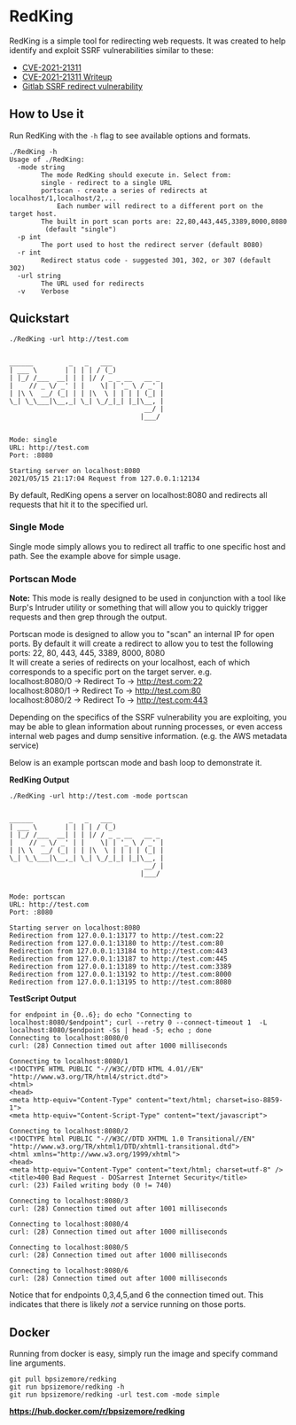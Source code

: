 # RedKing
RedKing is a simple tool for redirecting web requests.
It was created to help identify and exploit SSRF vulnerabilities similar to these:
 * [CVE-2021-21311](https://github.com/advisories/GHSA-x5r2-hj5c-8jx6)
 * [CVE-2021-21311 Writeup](https://github.com/vrana/adminer/files/5957311/Adminer.SSRF.pdf)
 * [Gitlab SSRF redirect vulnerability](https://gitlab.com/gitlab-org/gitlab-foss/-/issues/54649)

## How to Use it
Run RedKing with the `-h` flag to see available options and formats.

```
./RedKing -h
Usage of ./RedKing:
  -mode string
    	The mode RedKing should execute in. Select from:
    	single - redirect to a single URL
    	portscan - create a series of redirects at localhost/1,localhost/2,...
    		Each number will redirect to a different port on the target host.
    	The built in port scan ports are: 22,80,443,445,3389,8000,8080
    	 (default "single")
  -p int
    	The port used to host the redirect server (default 8080)
  -r int
    	Redirect status code - suggested 301, 302, or 307 (default 302)
  -url string
    	The URL used for redirects
  -v	Verbose
```

## Quickstart
```
./RedKing -url http://test.com


______         _   _   ___
| ___ \       | | | | / (_)
| |_/ /___  __| | | |/ / _ _ __   __ _
|    // _ \/ _' | |    \| | '_ \ / _' |
| |\ \  __/ (_| | | |\  \ | | | | (_| |
\_| \_\___|\__,_| \_| \_/_|_| |_|\__, |
                                  __/ |
                                 |___/


Mode: single
URL: http://test.com
Port: :8080

Starting server on localhost:8080
2021/05/15 21:17:04 Request from 127.0.0.1:12134
```

By default, RedKing opens a server on localhost:8080 and redirects all requests that hit it to the specified url.

### Single Mode
Single mode simply allows you to redirect all traffic to one specific host and path. See the example above for simple usage.

### Portscan Mode

**Note:** This mode is really designed to be used in conjunction with a tool like Burp's Intruder utility or something that will allow you to quickly
trigger requests and then grep through the output.

Portscan mode is designed to allow you to "scan" an internal IP for open ports.
By default it will create a redirect to allow you to test the following ports: 22, 80, 443, 445, 3389, 8000, 8080 \
It will create a series of redirects on your localhost, each of which corresponds to a specific port on the target server.
e.g. \
localhost:8080/0 -> Redirect To -> http://test.com:22 \
localhost:8080/1 -> Redirect To -> http://test.com:80 \
localhost:8080/2 -> Redirect To -> http://test.com:443

Depending on the specifics of the SSRF vulnerability you are exploiting, you may be able to glean information about running processes, or even access 
internal web pages and dump sensitive information. (e.g. the AWS metadata service)

Below is an example portscan mode and bash loop to demonstrate it.


**RedKing Output**
```
./RedKing -url http://test.com -mode portscan


______         _   _   ___
| ___ \       | | | | / (_)
| |_/ /___  __| | | |/ / _ _ __   __ _
|    // _ \/ _' | |    \| | '_ \ / _' |
| |\ \  __/ (_| | | |\  \ | | | | (_| |
\_| \_\___|\__,_| \_| \_/_|_| |_|\__, |
                                  __/ |
                                 |___/


Mode: portscan
URL: http://test.com
Port: :8080

Starting server on localhost:8080
Redirection from 127.0.0.1:13177 to http://test.com:22
Redirection from 127.0.0.1:13180 to http://test.com:80
Redirection from 127.0.0.1:13184 to http://test.com:443
Redirection from 127.0.0.1:13187 to http://test.com:445
Redirection from 127.0.0.1:13189 to http://test.com:3389
Redirection from 127.0.0.1:13192 to http://test.com:8000
Redirection from 127.0.0.1:13195 to http://test.com:8080
```

**TestScript Output**
```
for endpoint in {0..6}; do echo "Connecting to localhost:8080/$endpoint"; curl --retry 0 --connect-timeout 1  -L localhost:8080/$endpoint -Ss | head -5; echo ; done
Connecting to localhost:8080/0
curl: (28) Connection timed out after 1000 milliseconds

Connecting to localhost:8080/1
<!DOCTYPE HTML PUBLIC "-//W3C//DTD HTML 4.01//EN" "http://www.w3.org/TR/html4/strict.dtd">
<html>
<head>
<meta http-equiv="Content-Type" content="text/html; charset=iso-8859-1">
<meta http-equiv="Content-Script-Type" content="text/javascript">

Connecting to localhost:8080/2
<!DOCTYPE html PUBLIC "-//W3C//DTD XHTML 1.0 Transitional//EN" "http://www.w3.org/TR/xhtml1/DTD/xhtml1-transitional.dtd">
<html xmlns="http://www.w3.org/1999/xhtml">
<head>
<meta http-equiv="Content-Type" content="text/html; charset=utf-8" />
<title>400 Bad Request - DOSarrest Internet Security</title>
curl: (23) Failed writing body (0 != 740)

Connecting to localhost:8080/3
curl: (28) Connection timed out after 1001 milliseconds

Connecting to localhost:8080/4
curl: (28) Connection timed out after 1000 milliseconds

Connecting to localhost:8080/5
curl: (28) Connection timed out after 1000 milliseconds

Connecting to localhost:8080/6
curl: (28) Connection timed out after 1000 milliseconds
```

Notice that for endpoints 0,3,4,5,and 6 the connection timed out. This indicates that there is likely _not_ a service running on those ports.

## Docker
Running from docker is easy, simply run the image and specify command line arguments.
```
git pull bpsizemore/redking
git run bpsizemore/redking -h
git run bpsizemore/redking -url test.com -mode simple 
```
**https://hub.docker.com/r/bpsizemore/redking**
